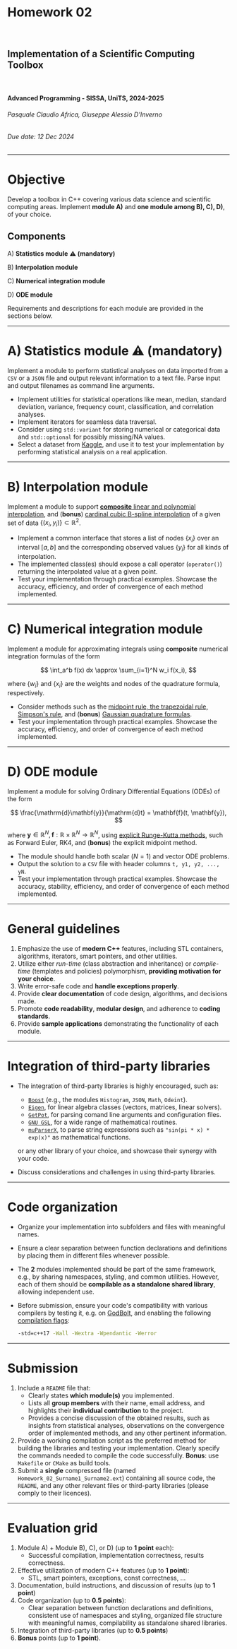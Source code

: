 <!--
title: Homework 02
paginate: true

_class: titlepage
-->

# Homework 02
<br>

## Implementation of a Scientific Computing Toolbox
<br>

#### Advanced Programming - SISSA, UniTS, 2024-2025

###### Pasquale Claudio Africa, Giuseppe Alessio D'Inverno

###### Due date: 12 Dec 2024

---

# Objective

Develop a toolbox in C++ covering various data science and scientific computing areas.
Implement **module A)** and **one module among B), C), D)**, of your choice.

## Components

A) **Statistics module** **:warning: <alert>(mandatory)</alert>**

B) **Interpolation module**

C) **Numerical integration module**

D) **ODE module**

Requirements and descriptions for each module are provided in the sections below.

---

# A) Statistics module **:warning: <alert>(mandatory)</alert>**

Implement a module to perform statistical analyses on data imported from a `CSV` or a `JSON` file and output relevant information to a text file. Parse input and output filenames as command line arguments.

- Implement utilities for statistical operations like mean, median, standard deviation, variance, frequency count, classification, and correlation analyses.
- Implement iterators for seamless data traversal.
- Consider using `std::variant` for storing numerical or categorical data and `std::optional` for possibly missing/NA values.
- Select a dataset from [Kaggle](https://www.kaggle.com/datasets/), and use it to test your implementation by performing statistical analysis on a real application.

---

# B) Interpolation module

Implement a module to support [**composite** linear and polynomial interpolation](https://en.wikipedia.org/wiki/Polynomial_interpolation), and (**bonus**) [cardinal cubic B-spline interpolation](https://live.boost.org/doc/libs/1_72_0/libs/math/doc/html/math_toolkit/cardinal_cubic_b.html) of a given set of data $\lbrace(x_i, y_i)\rbrace \subset \mathbb{R}^2$.

- Implement a common interface that stores a list of nodes $\lbrace x_i \rbrace$ over an interval $[a, b]$ and the corresponding observed values $\lbrace y_i \rbrace$ for all kinds of interpolation.
- The implemented class(es) should expose a call operator (`operator()`) returning the interpolated value at a given point.
- Test your implementation through practical examples. Showcase the accuracy, efficiency, and order of convergence of each method implemented.

---

# C) Numerical integration module

Implement a module for approximating integrals using **composite** numerical integration formulas of the form

$$
\int_a^b f(x) dx \approx \sum_{i=1}^N w_i f(x_i),
$$

where $\lbrace w_i \rbrace$ and $\lbrace x_i \rbrace$ are the weights and nodes of the quadrature formula, respectively.

- Consider methods such as the [midpoint rule, the trapezoidal rule, Simpson's rule](https://math.umd.edu/~petersd/460/numint460.pdf), and (**bonus**) [Gaussian quadrature formulas](https://en.wikipedia.org/wiki/Gaussian_quadrature).
- Test your implementation through practical examples. Showcase the accuracy, efficiency, and order of convergence of each method implemented.

---

# D) ODE module

Implement a module for solving Ordinary Differential Equations (ODEs) of the form

$$
\frac{\mathrm{d}\mathbf{y}}{\mathrm{d}t} = \mathbf{f}(t, \mathbf{y}),
$$

where $\mathbf{y}\in \mathbb{R}^N, \mathbf{f} : \mathbb{R} \times \mathbb{R}^N \rightarrow \mathbb{R}^N$, using [explicit Runge-Kutta methods](https://en.wikipedia.org/wiki/Runge%E2%80%93Kutta_methods#Explicit_Runge%E2%80%93Kutta_methods), such as Forward Euler, RK4, and (**bonus**) the explicit midpoint method.

- The module should handle both scalar ($N=1$) and vector ODE problems.
- Output the solution to a `CSV` file with header columns `t, y1, y2, ..., yN`.
- Test your implementation through practical examples. Showcase the accuracy, stability, efficiency, and order of convergence of each method implemented.

---

# General guidelines

1. Emphasize the use of **modern C++** features, including STL containers, algorithms, iterators, smart pointers, and other utilities.
2. Utilize either *run-time* (class abstraction and inheritance) or *compile-time* (templates and policies) polymorphism, **providing motivation for your choice**.
3. Write error-safe code and **handle exceptions properly**.
4. Provide **clear documentation** of code design, algorithms, and decisions made.
5. Promote **code readability**, **modular design**, and adherence to **coding standards**.
6. Provide **sample applications** demonstrating the functionality of each module.

---

# Integration of third-party libraries

- The integration of third-party libraries is highly encouraged, such as:
  - [`Boost`](https://www.boost.org/) (e.g., the modules `Histogram`, `JSON`, `Math`, `Odeint`).
  - [`Eigen`](https://eigen.tuxfamily.org/index.php?title=Main_Page), for linear algebra classes (vectors, matrices, linear solvers).
  - [`GetPot`](https://getpot.sourceforge.net/), for parsing comand line arguments and configuration files.
  - [`GNU GSL`](https://www.gnu.org/software/gsl/), for a wide range of mathematical routines.
  - [`muParserX`](https://beltoforion.de/en/muparserx/), to parse string expressions such as `"sin(pi * x) * exp(x)"` as mathematical functions.
  
  or any other library of your choice, and showcase their synergy with your code.
- Discuss considerations and challenges in using third-party libraries.

---

# Code organization

- Organize your implementation into subfolders and files with meaningful names.
- Ensure a clear separation between function declarations and definitions by placing them in different files whenever possible.
- The **2** modules implemented should be part of the same framework, e.g., by sharing namespaces, styling, and common utilities. However, each of them should be **compilable as a standalone shared library**, allowing independent use.
- Before submission, ensure your code's compatibility with various compilers by testing it, e.g. on [GodBolt](https://godbolt.org/), and enabling the following [compilation flags](https://gcc.gnu.org/onlinedocs/gcc/Warning-Options.html):

  ```bash
  -std=c++17 -Wall -Wextra -Wpendantic -Werror
  ```

---

# Submission

1. Include a `README` file that:
   - Clearly states **which module(s)** you implemented.
   - Lists all **group members** with their name, email address, and highlights their **individual contribution** to the project.
   - Provides a concise discussion of the obtained results, such as insights from statistical analyses, observations on the convergence order of implemented methods, and any other pertinent information.
2. Provide a working compilation script as the preferred method for building the libraries and testing your implementation. Clearly specify the commands needed to compile the code successfully. **Bonus**: use `Makefile` or `CMake` as build tools.
3. Submit a **single** compressed file (named `Homework_02_Surname1_Surname2.ext`) containing all source code, the `README`, and any other relevant files or third-party libraries (please comply to their licences).

---

# Evaluation grid

1. Module A) + Module B), C), or D) (up to **1 point** each):
   - Successful compilation, implementation correctness, results correctness.
2. Effective utilization of modern C++ features (up to **1 point**):
   - STL, smart pointers, exceptions, const correctness, ...
3. Documentation, build instructions, and discussion of results (up to **1 point**)
4. Code organization (up to **0.5 points**):
   - Clear separation between function declarations and definitions, consistent use of namespaces and styling, organized file structure with meaningful names, compilability as standalone shared libraries.
5. Integration of third-party libraries (up to **0.5 points**)
6. **Bonus** points (up to **1 point**).
